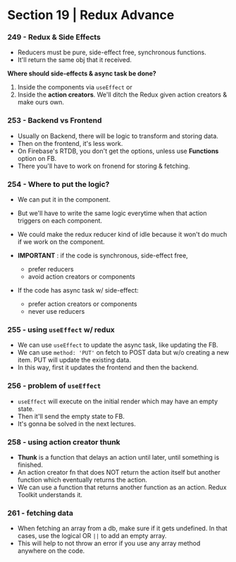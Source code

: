 # Section 19 | Redux Advance

### 249 - Redux & Side Effects

* Reducers must be pure, side-effect free, synchronous functions.
* It'll return the same obj that it received.

**Where should side-effects & async task be done?**

1. Inside the components via `useEffect` or
2. Inside the **action creators**. We'll ditch the Redux given action creators & make ours own.

### 253 - Backend vs Frontend

* Usually on Backend, there will be logic to transform and storing data. 
* Then on the frontend, it's less work.
* On Firebase's RTDB, you don't get the options, unless use **Functions** option on FB.
* There you'll have to work on fronend for storing & fetching.

### 254 - Where to put the logic?

* We can put it in the component.
* But we'll have to write the same logic everytime when that action triggers on each component.
* We could make the redux reducer kind of idle because it won't do much if we work on the component.

* **IMPORTANT** : if the code is synchronous, side-effect free, 
	- prefer reducers
	- avoid action creators or components
* If the code has async task w/ side-effect: 
	- prefer action creators or components
	- never use reducers

### 255 - using `useEffect` w/ redux

* We can use `useEffect` to update the async task, like updating the FB.
* We can use `method: 'PUT'` on fetch to POST data but w/o creating a new item. PUT will update the existing data.
* In this way, first it updates the frontend and then the backend.

### 256 - problem of `useEffect`

* `useEffect` will execute on the initial render which may have an empty state.
* Then it'll send the empty state to FB. 
* It's gonna be solved in the next lectures.


### 258 - using action creator thunk

* **Thunk** is a function that delays an action until later, until something is finished.
* An action creator fn that does NOT return the action itself but another function which eventually returns the action.
* We can use a function that returns another function as an action. Redux Toolkit understands it.


### 261 - fetching data 

* When fetching an array from a db, make sure if it gets undefined. In that cases, use the logical OR `||` to add an empty array. 
* This will help to not throw an error if you use any array method anywhere on the code.


